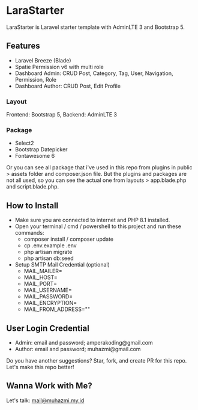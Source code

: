 <h1>LaraStarter</h1>
LaraStarter is Laravel starter template with AdminLTE 3 and Bootstrap 5. 

<h2>Features</h2>
<ul>
    <li>Laravel Breeze (Blade)</li>
    <li>Spatie Permission v6 with multi role</li>
    <li>Dashboard Admin: CRUD Post, Category, Tag, User, Navigation, Permission, Role</li>
    <li>Dashboard Author: CRUD Post, Edit Profile</li>
</ul>

<h3>Layout</h3>
Frontend: Bootstrap 5, Backend: AdminLTE 3

<h3>Package</h3>
<ul>
    <li>Select2</li>
    <li>Bootstrap Datepicker</li>
    <li>Fontawesome 6</li>
</ul>

Or you can see all package that i've used in this repo from plugins in public > assets folder and composer.json file. But the plugins and packages are not all used, so you can see the actual one from layouts > app.blade.php and script.blade.php.

<h2>How to Install</h2>
<ul>
    <li>Make sure you are connected to internet and PHP 8.1 installed.</li>
    <li>Open your terminal / cmd / powershell to this project and run these commands:
        <ul>
            <li>composer install / composer update</li>
            <li>cp .env.example .env</li>
            <li>php artisan migrate</li>
            <li>php artisan db:seed</li>
        </ul>
    </li>
    <li>Setup SMTP Mail Credential (optional)
        <ul>
            <li>MAIL_MAILER=</li>
            <li>MAIL_HOST=</li>
            <li>MAIL_PORT=</li>
            <li>MAIL_USERNAME=</li>
            <li>MAIL_PASSWORD=</li>
            <li>MAIL_ENCRYPTION=</li>
            <li>MAIL_FROM_ADDRESS=""</li>
        </ul>
    </li>
</ul>

<h2>User Login Credential</h2>
<ul>
    <li>Admin: email and password; amperakoding@gmail.com</li>
    <li>Author: email and password; muhazmi@gmail.com</li>
</ul>

Do you have another suggestions? Star, fork, and create PR for this repo. Let's make this repo better!

<h2>Wanna Work with Me?</h2>
Let's talk: <a href="mailto: mail@muhazmi.my.id">mail@muhazmi.my.id</a>
